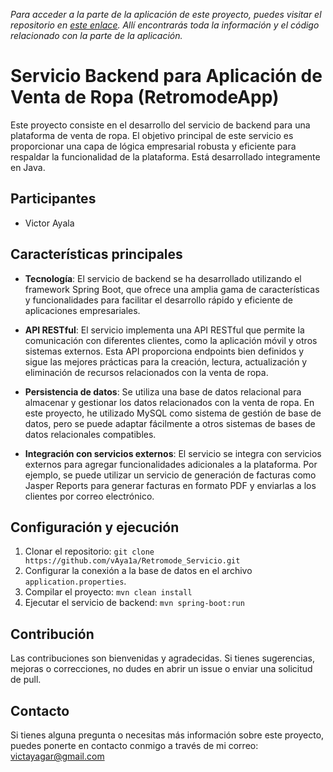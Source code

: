 <em> Para acceder a la parte de la aplicación de este proyecto, puedes visitar el repositorio en [este enlace](https://github.com/vAya1a/Retromode_App.git). Allí encontrarás toda la información y el código relacionado con la parte de la aplicación. </em>

# Servicio Backend para Aplicación de Venta de Ropa (RetromodeApp)

Este proyecto consiste en el desarrollo del servicio de backend para una plataforma de venta de ropa. El objetivo principal de este servicio es proporcionar una capa de lógica empresarial robusta y eficiente para respaldar la funcionalidad de la plataforma. Está desarrollado integramente en Java.

 ## Participantes

 - Victor Ayala

## Características principales

- **Tecnología**: El servicio de backend se ha desarrollado utilizando el framework Spring Boot, que ofrece una amplia gama de características y funcionalidades para facilitar el desarrollo rápido y eficiente de aplicaciones empresariales.

- **API RESTful**: El servicio implementa una API RESTful que permite la comunicación con diferentes clientes, como la aplicación móvil y otros sistemas externos. Esta API proporciona endpoints bien definidos y sigue las mejores prácticas para la creación, lectura, actualización y eliminación de recursos relacionados con la venta de ropa.

- **Persistencia de datos**: Se utiliza una base de datos relacional para almacenar y gestionar los datos relacionados con la venta de ropa. En este proyecto, he utilizado MySQL como sistema de gestión de base de datos, pero se puede adaptar fácilmente a otros sistemas de bases de datos relacionales compatibles.

- **Integración con servicios externos**: El servicio se integra con servicios externos para agregar funcionalidades adicionales a la plataforma. Por ejemplo, se puede utilizar un servicio de generación de facturas como Jasper Reports para generar facturas en formato PDF y enviarlas a los clientes por correo electrónico.

## Configuración y ejecución

1. Clonar el repositorio: `git clone https://github.com/vAya1a/Retromode_Servicio.git`
2. Configurar la conexión a la base de datos en el archivo `application.properties`.
3. Compilar el proyecto: `mvn clean install`
4. Ejecutar el servicio de backend: `mvn spring-boot:run`


## Contribución

Las contribuciones son bienvenidas y agradecidas. Si tienes sugerencias, mejoras o correcciones, no dudes en abrir un issue o enviar una solicitud de pull.


## Contacto

Si tienes alguna pregunta o necesitas más información sobre este proyecto, puedes ponerte en contacto conmigo a través de mi correo: victayagar@gmail.com

